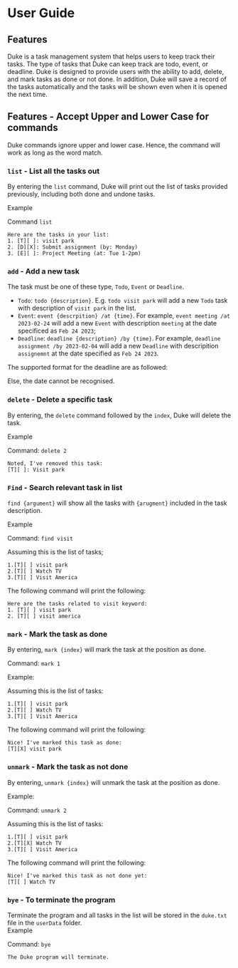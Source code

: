 # User Guide

## Features 
Duke is a task management system that helps users to keep track their tasks. The type of tasks that Duke can keep track are todo, event, or deadline. Duke is designed to provide users with the ability to add, delete, and mark tasks as done or not done. In addition, Duke will save a record of the tasks automatically and the tasks will be shown even when it is opened the next time. 

## Features - Accept Upper and Lower Case for commands
Duke commands ignore upper and lower case. Hence, the command will work as long as the word match. 

### ```list``` - List all the tasks out 

By entering the ```list``` command, Duke will print out the list of tasks provided previously, including both done and undone tasks.  

Example 

Command ```list``` 

```
Here are the tasks in your list: 
1. [T][ ]: visit park
2. [D][X]: Submit assignment (by: Monday) 
3. [E][ ]: Project Meeting (at: Tue 1-2pm) 
```

### ```add``` - Add a new task 

The task must be one of these type, ```Todo```, ```Event``` or ```Deadline```. 
- ```Todo```: ```todo {description}```. E.g. ```todo visit park``` will add a new ```Todo``` task with description of ```visit park``` in the list. 
- ```Event```: ```event {descrpition} /at {time}```. For example, ```event meeting /at 2023-02-24``` will add a new ```Event``` with description ```meeting``` at the date specificed as ```Feb 24 2023```; 
- ```Deadline```: ```deadline {description} /by {time}```. For example, ```deadline assignment /by 2023-02-04``` will add a new ```Deadline``` with descripition ```assignemnt``` at the date specified as ```Feb 24 2023```.  

The supported format for the deadline are as followed: 


Else, the date cannot be recognised.


### ```delete``` - Delete a specific task 
By entering, the ```delete``` command followed by the ```index```, Duke will delete the task.

Example 

Command: ```delete 2``` 

```
Noted, I've removed this task: 
[T][ ]: Visit park
```

### ```Find``` - Search relevant task in list 

```find {argument}``` will show all the tasks with ```{arugment}``` included in the task description. 

Example 

Command: ```find visit``` 

Assuming this is the list of tasks;

``` 
1.[T][ ] visit park 
2.[T][ ] Watch TV 
3.[T][ ] Visit America 
``` 

The following command will print the following: 

``` 
Here are the tasks related to visit keyword: 
1. [T][ ] visit park 
2. [T][ ] visit america
``` 

### ```mark``` - Mark the task as done  

By entering, ```mark {index}``` will mark the task at the position as done. 

Command: ```mark 1```   

Example: 

Assuming this is the list of tasks:

``` 
1.[T][ ] visit park 
2.[T][ ] Watch TV 
3.[T][ ] Visit America  
```  

The following command will print the following: 
```
Nice! I've marked this task as done: 
[T][X] visit park 
``` 

### ```unmark``` - Mark the task as not done 

By entering, ```unmark {index}``` will unmark the task at the position as done. 

Example:  

Command: ```unmark 2```   

Assuming this is the list of tasks:

``` 
1.[T][ ] visit park 
2.[T][X] Watch TV 
3.[T][ ] Visit America 
```

The following command will print the following: 
```
Nice! I've marked this task as not done yet: 
[T][ ] Watch TV 
``` 

### ```bye``` - To terminate the program 

Terminate the program and all tasks in the list will be stored in the ```duke.txt``` file in the ```userData``` folder.  
Example 

Command: ```bye``` 

``` 
The Duke program will terminate.
```
